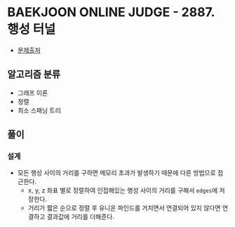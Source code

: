 # BAEKJOON ONLINE JUDGE - 2887. 행성 터널

- [문제출처](https://www.acmicpc.net/problem/2887 '2887. 행성 터널')

## 알고리즘 분류

- 그래프 이론
- 정렬
- 최소 스패닝 트리

## 풀이

### 설계

- 모든 행성 사이의 거리를 구하면 메모리 초과가 발생하기 때문에 다른 방법으로 접근한다.
  - x, y, z 좌표 별로 정렬하여 인접해있는 행성 사이의 거리를 구해서 `edges`에 저장한다.
  - 거리가 짧은 순으로 정렬 후 유니온 파인드를 거치면서 연결되어 있지 않다면 연결하고 결과값에 거리를 더해준다.
